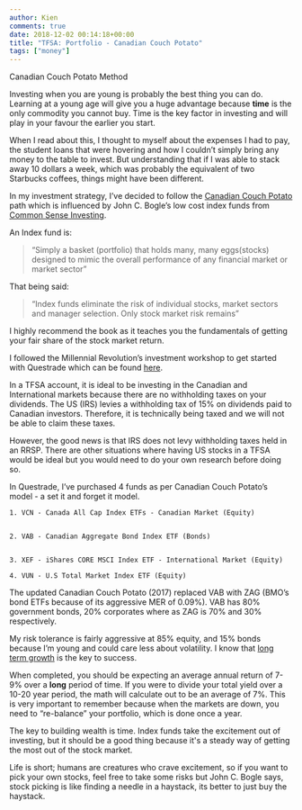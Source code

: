 ```yaml
---
author: Kien
comments: true
date: 2018-12-02 00:14:18+00:00
title: "TFSA: Portfolio - Canadian Couch Potato"
tags: ["money"]
---
```


Canadian Couch Potato Method

Investing when you are young is probably the best thing you can do. Learning at a young age will give you a huge advantage because **time** is the only commodity you cannot buy. Time is the key factor in investing and will play in your favour the earlier you start.

When I read about this, I thought to myself about the expenses I had to pay, the student loans that were hovering and how I couldn’t simply bring any money to the table to invest. But understanding that if I was able to stack away 10 dollars a week, which was probably the equivalent of two Starbucks coffees, things might have been different.

In my investment strategy, I’ve decided to follow the [Canadian Couch Potato](https://canadiancouchpotato.com/model-portfolios/) path which is influenced by John C. Bogle’s low cost index funds from [Common Sense Investing](https://kiendang.me/index.php/2018/10/01/dive-into-personal-finance/).

An Index fund is:

<blockquote>“Simply a basket (portfolio) that holds many, many eggs(stocks) designed to mimic the overall performance of any financial market or market sector”</blockquote>

That being said:

<blockquote>“Index funds eliminate the risk of individual stocks, market sectors and manager selection. Only stock market risk remains”</blockquote>

I highly recommend the book as it teaches you the fundamentals of getting your fair share of the stock market return.

I followed the Millennial Revolution’s investment workshop to get started with Questrade which can be found [here](https://www.millennial-revolution.com/investworkshop/).

In a TFSA account, it is ideal to be investing in the Canadian and International markets because there are no withholding taxes on your dividends. The US (IRS) levies a withholding tax of 15% on dividends paid to Canadian investors. Therefore, it is technically being taxed and we will not be able to claim these taxes.

However, the good news is that IRS does not levy withholding taxes held in an RRSP. There are other situations where having US stocks in a TFSA would be ideal but you would need to do your own research before doing so.

In Questrade, I’ve purchased 4 funds as per Canadian Couch Potato’s model - a set it and forget it model.

    1. VCN - Canada All Cap Index ETFs - Canadian Market (Equity)


    2. VAB - Canadian Aggregate Bond Index ETF (Bonds)


    3. XEF - iShares CORE MSCI Index ETF - International Market (Equity)

    4. VUN - U.S Total Market Index ETF (Equity)

The updated Canadian Couch Potato (2017) replaced VAB with ZAG (BMO’s bond ETFs because of its aggressive MER of 0.09%). VAB has 80% government bonds, 20% corporates where as ZAG is 70% and 30% respectively.

My risk tolerance is fairly aggressive at 85% equity, and 15% bonds because I’m young and could care less about volatility. I know that [long term growth](https://www.cnbc.com/2018/09/18/warren-buffett-and-jack-bogle-recommend-buying-and-holding.html) is the key to success.

When completed, you should be expecting an average annual return of 7-9% over a **long** period of time. If you were to divide your total yield over a 10-20 year period, the math will calculate out to be an average of 7%. This is very important to remember because when the markets are down, you need to “re-balance” your portfolio, which is done once a year.

The key to building wealth is time. Index funds take the excitement out of investing, but it should be a good thing because it's a steady way of getting the most out of the stock market.

Life is short; humans are creatures who crave excitement, so if you want to pick your own stocks, feel free to take some risks but John C. Bogle says, stock picking is like finding a needle in a haystack, its better to just buy the haystack.
